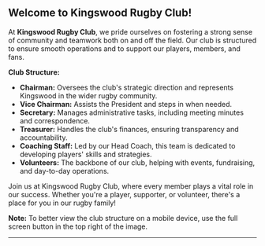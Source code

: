 ## Welcome to Kingswood Rugby Club!

At **Kingswood Rugby Club**, we pride ourselves on fostering a strong sense of community and teamwork both on and off the field. Our club is structured to ensure smooth operations and to support our players, members, and fans.

**Club Structure:**
- **Chairman:** Oversees the club's strategic direction and represents Kingswood in the wider rugby community.
- **Vice Chairman:** Assists the President and steps in when needed.
- **Secretary:** Manages administrative tasks, including meeting minutes and correspondence.
- **Treasurer:** Handles the club's finances, ensuring transparency and accountability.
- **Coaching Staff:** Led by our Head Coach, this team is dedicated to developing players' skills and strategies.
- **Volunteers:** The backbone of our club, helping with events, fundraising, and day-to-day operations.

Join us at Kingswood Rugby Club, where every member plays a vital role in our success. Whether you're a player, supporter, or volunteer, there's a place for you in our rugby family!

**Note:** To better view the club structure on a mobile device, use the full screen button in the top right of the image.

---